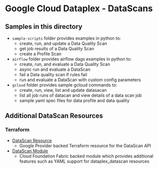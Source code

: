 # Google Cloud Dataplex - DataScans

## Samples in this directory
 * `sample-scripts` folder provides examples in python to:
    * create, run, and update a Data Quality Scan
    * get job results of a Data Quality Scan
    * create a Profile Scan
 * `airflow` folder provides airflow dags examples in python to:
    * create, run, and evaluate a Data Quality Scan
    * async run and evaluate a DataScan
    * fail a Data quality scan if rules fail
    * run and evaluate a DataScan with custom config parameters
 * `gcloud` folder provides sample gcloud commands to:
    * create, run, view, list and update datasacan
    * list all job runs of datacan and view details of a data scan job
    * sample yaml spec files for data profile and data quality

## Additional DataScan Resources

### Terraform 
* [DataScan Resource](https://registry.terraform.io/providers/hashicorp/google/latest/docs/resources/dataplex_datascan)
   *  Google Provider backed Terraform resource for the DataScan API
* [DataScan Module](https://github.com/GoogleCloudPlatform/cloud-foundation-fabric/tree/master/modules/dataplex-datascan)
   * Cloud Foundation Fabric backed module which provides additional features such as YAML support for dataplex_datascan resources
